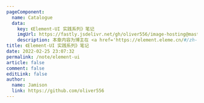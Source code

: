 ```yaml
---
pageComponent:
  name: Catalogue
  data:
    key: 《Element-UI 实践系列》笔记
    imgUrl: https://fastly.jsdelivr.net/gh/oliver556/image-hosting@master/20220225/element-ui-login.551w6d76qnw0.png
    description: 本章内容为博主在 <a href='https://element.eleme.cn/#/zh-CN/' target='_blank'>Element UI</a> 库时踩下的坑。
title: 《Element-UI 实践系列》笔记
date: 2022-02-25 23:07:32
permalink: /note/element-ui
article: false
comment: false
editLink: false
author:
  name: Jamison
  link: https://github.com/oliver556
---
```

